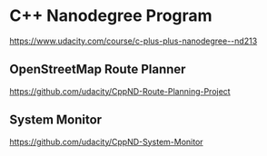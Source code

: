 # C++ Nanodegree Program
https://www.udacity.com/course/c-plus-plus-nanodegree--nd213

## OpenStreetMap Route Planner
https://github.com/udacity/CppND-Route-Planning-Project

## System Monitor
https://github.com/udacity/CppND-System-Monitor
